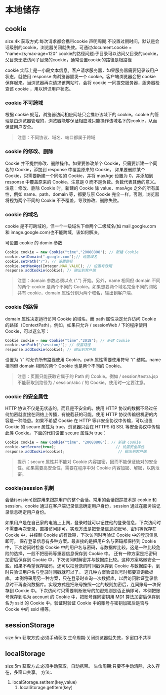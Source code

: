 # 本地储存

## cookie

   size:4k
   获取方式:每次请求都会携带cookie
   声明周期:不设置过期时间，默认是会话级别的cookie，浏览器关闭就失效。可通过document.cookie = "name=zs;max-age=120"
   cookie的路径问题:子目录可以访问父目录的cookie，父目录无法访问子目录的cookie，通常设置cookie的路径是根路径

cookie 实际上是一小段文本信息。客户请求服务器，如果服务器需要记录该用户状态，就使用 response 向浏览器颁发一个 cookie。客户端浏览器会把 cookie 保存起来。当浏览器再次请求该网站时，会将 cookie 一同提交服务器，服务器检查该 cookie ，用以辨识用户状态。

### cookie 不可跨域

根据 cookie 规范，浏览器访问相应网址只会携带该域下的 cookie。cookie 的管理是由浏览器管理的，浏览器能够保证相应域只能操作该域名下的cookie，从而保证用户安全。

> 注意：不同协议、域名、端口都属于跨域

### cookie 的修改、删除

Cookie 并不提供修改、删除操作。如果要修改某个 Cookie，只需要新建一个同名的 Cookie，添加到 response 中覆盖原来的 Cookie。
如果要删除某个 Cookie，只需要新建一个同名的 Cookie，并将 maxAge 设置为 0，并添加到 response 中覆盖原来的 Cookie。注意是 0 而不是负数。负数代表其他的意义。
注意：修改、删除 Cookie 时，新建的 Cookie 除 value、maxAge 之外的所有属性，例如 name、path、domain 等，都要与原 Cookie 完全一样。否则，浏览器将视为两个不同的 Cookie 不予覆盖，导致修改、删除失败。

### cookie 的域名

cookie 是不可跨域的，但一个一级域名下单两个二级域名(如 mail.google.com 和 image.google.com)也不能跨域，该如何解决。

可设置 cookie 的 domin 参数

```javascript
Cookie cookie = new Cookie("time","20080808"); // 新建 Cookie
cookie.setDomain(".google.com");// 设置域名
cookie.setPath("/"); // 设置路径
cookie.setMaxAge(Integer.MAX_VALUE); // 设置有效期
response.addCookie(cookie); // 输出到客户端
```

> 注意：domain 参数必须以点 (".") 开始。另外，name 相同但 domain 不同的两个 cookie 是两个不同的 Cookie。如果想要两个域名完全不同的网站共有 cookie，domain 属性分别为两个域名，输出到客户端。

### cookie 的路径

domain 属性决定运行访问 Cookie 的域名，而 path 属性决定允许访问 Cookie 的路径（ContextPath）。例如，如果只允许 / sessionWeb / 下的程序使用 Cookie，可以这么写：

```javascript
Cookie cookie = new Cookie("time","2018"); // 新建 Cookie
cookie.setPath("/session/"); // 设置路径
response.addCookie(cookie); // 输出到客户端
```

设置为 “/” 时允许所有路径使用 Cookie。path 属性需要使用符号 “/” 结尾。name 相同但 domain 相同的两个 Cookie 也是两个不同的 Cookie。

> 注意：页面只能获取它属于的 Path 的 Cookie。例如 / session/test/a.jsp 不能获取到路径为 / session/abc / 的 Cookie。使用时一定要注意。

### cookie 的安全属性

HTTP 协议不仅是无状态的，而且是不安全的。使用 HTTP 协议的数据不经过任何加密就直接在网络上传播，有被截获的可能。使用 HTTP 协议传输很机密的内容是一种隐患。如果不希望 Cookie 在 HTTP 等非安全协议中传输，可以设置 Cookie 的 secure 属性为 true。浏览器只会在 HTTPS 和 SSL 等安全协议中传输此类 Cookie。下面的代码设置 secure 属性为 true：

```javascript
Cookie cookie = new Cookie("time", "20080808"); // 新建 Cookie
cookie.setSecure(true);                           // 设置安全属性
response.addCookie(cookie);                        // 输出到客户端
```

> 提示：secure 属性并不能对 Cookie 内容加密，因而不能保证绝对的安全性。如果需要高安全性，需要在程序中对 Cookie 内容加密、解密，以防泄密。

### cookie/session 机制

会话(session)跟踪用来跟踪用户的整个会话。常用的会话跟踪技术是 cookie 和 session。cookie 通过在客户端记录信息确定用户身份，session 通过在服务端记录信息确定用户身份。

如果用户是在自己家的电脑上上网，登录时就可以记住他的登录信息，下次访问时不需要再次登录，直接访问即可。实现方法是把登录信息如账号、密码等保存在 Cookie 中，并控制 Cookie 的有效期，下次访问时再验证 Cookie 中的登录信息即可。
保存登录信息有多种方案。最直接的是把用户名与密码都保持到 Cookie 中，下次访问时检查 Cookie 中的用户名与密码，与数据库比较。这是一种比较危险的选择，一般不把密码等重要信息保存到 Cookie 中。
还有一种方案是把密码加密后保存到 Cookie 中，下次访问时解密并与数据库比较。这种方案略微安全一些。如果不希望保存密码，还可以把登录的时间戳保存到 Cookie 与数据库中，到时只验证用户名与登录时间戳就可以了。
这几种方案验证账号时都要查询数据库。
本例将采用另一种方案，只在登录时查询一次数据库，以后访问验证登录信息时不再查询数据库。实现方式是把账号按照一定的规则加密后，连同账号一块保存到 Cookie 中。下次访问时只需要判断账号的加密规则是否正确即可。本例把账号保存到名为 account 的 Cookie 中，把账号连同密钥用 MD1 算法加密后保存到名为 ssid 的 Cookie 中。验证时验证 Cookie 中的账号与密钥加密后是否与 Cookie 中的 ssid 相等。

## sessionStorage

   size:5m
   获取方式:必须手动获取
   生命周期:关闭浏览器就失效，多窗口不共享

## localStorage

   size:5m
   获取方式:必须手动获取，自动携带。
   生命周期:只要不手动清除，永久存在，多窗口共享。
   方法:.
   1. localStorage.setItem(key,value)
      1. localStorage.getItem(key)